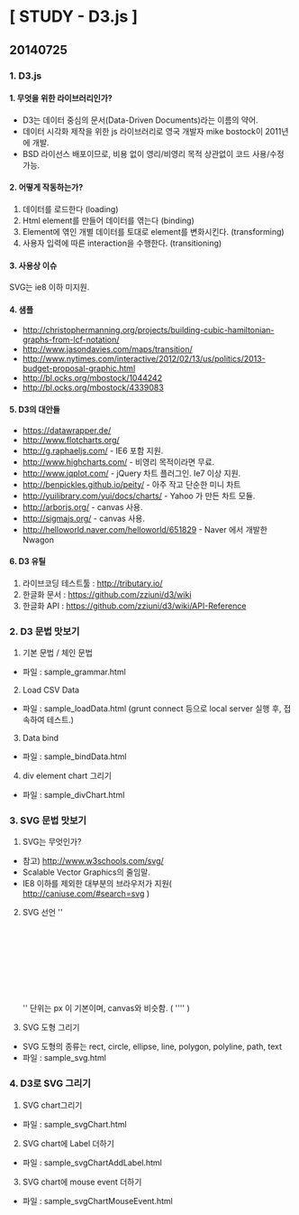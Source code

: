 # [ STUDY - D3.js ]

## 20140725

### 1. D3.js
#### 1. 무엇을 위한 라이브러리인가?
- D3는 데이터 중심의 문서(Data-Driven Documents)라는 이름의 약어.
- 데이터 시각화 제작을 위한 js 라이브러리로 영국 개발자 mike bostock이 2011년에 개발. 
- BSD 라이선스 배포이므로, 비용 없이 영리/비영리 목적 상관없이 코드 사용/수정 가능.

#### 2. 어떻게 작동하는가?
1. 데이터를 로드한다 (loading)
2. Html element를 만들어 데이터를 엮는다 (binding)
3. Element에 엮인 개별 데이터를 토대로 element를 변화시킨다. (transforming)
4. 사용자 입력에 따른 interaction을 수행한다. (transitioning)

#### 3. 사용상 이슈
SVG는 ie8 이하 미지원.

#### 4. 샘플
- http://christophermanning.org/projects/building-cubic-hamiltonian-graphs-from-lcf-notation/ 
- http://www.jasondavies.com/maps/transition/ 
- http://www.nytimes.com/interactive/2012/02/13/us/politics/2013-budget-proposal-graphic.html 
- http://bl.ocks.org/mbostock/1044242 
- http://bl.ocks.org/mbostock/4339083 

#### 5. D3의 대안들
- https://datawrapper.de/ 
- http://www.flotcharts.org/ 
- http://g.raphaeljs.com/ - IE6 포함 지원.
- http://www.highcharts.com/ - 비영리 목적이라면 무료. 
- http://www.jqplot.com/ - jQuery 차트 플러그인. Ie7 이상 지원.
- http://benpickles.github.io/peity/ - 아주 작고 단순한 미니 차트
- http://yuilibrary.com/yui/docs/charts/ - Yahoo 가 만든 차트 모듈.
- http://arborjs.org/ - canvas 사용.
- http://sigmajs.org/ - canvas 사용.
- http://helloworld.naver.com/helloworld/651829 - Naver 에서 개발한 Nwagon

#### 6. D3 유틸
1. 라이브코딩 테스트툴 : http://tributary.io/ 
2. 한글화 문서 : https://github.com/zziuni/d3/wiki
3. 한글화 API : https://github.com/zziuni/d3/wiki/API-Reference


### 2. D3 문법 맛보기
1. 기본 문법 / 체인 문법
- 파일 : sample_grammar.html

2. Load CSV Data 
- 파일 : sample_loadData.html (grunt connect 등으로 local server 실행 후, 접속하여 테스트.)

3. Data bind 
- 파일 : sample_bindData.html

4. div element chart 그리기
- 파일 : sample_divChart.html


### 3. SVG 문법 맛보기
1. SVG는 무엇인가?
- 참고) http://www.w3schools.com/svg/ 
- Scalable Vector Graphics의 줄임말.
- IE8 이하를 제외한 대부분의 브라우저가 지원( http://caniuse.com/#search=svg )

2. SVG 선언
''<svg width=”500” height=”50”></svg>''
단위는 px 이 기본이며, canvas와 비슷함. ( ''<canvas id=”myCanvas” width=”500” height=”50”></canvas>'' )

3. SVG 도형 그리기
- SVG 도형의 종류는 rect, circle, ellipse, line, polygon, polyline, path, text 
- 파일 : sample_svg.html


### 4. D3로 SVG 그리기
1. SVG chart그리기
- 파일 : sample_svgChart.html

2. SVG chart에 Label 더하기
- 파일 : sample_svgChartAddLabel.html

3. SVG chart에 mouse event 더하기
- 파일 : sample_svgChartMouseEvent.html